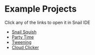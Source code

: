 # Example Projects
Click any of the links to open it in Snail IDE

 - [Snail Squish](https://snail-ide.github.io/?project_url=https://snail-ide.js.org/examples/snail-files/squish.snail)
 - [Party Time](https://snail-ide.github.io/?project_url=https://extensions.turbowarp.org/samples/Party+Time.sb3)
 - [Tweening](https://snail-ide.github.io/?project_url=https://extensions.turbowarp.org/samples/Tweening.sb3)
 - [Cloud Clicker](https://snail-ide.github.io/?project_url=https://snail-ide.js.org/samples/cloudclick.snail)